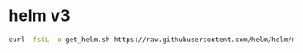 # helm v3
```bash
curl -fsSL -o get_helm.sh https://raw.githubusercontent.com/helm/helm/main/scripts/get-helm-3
```
